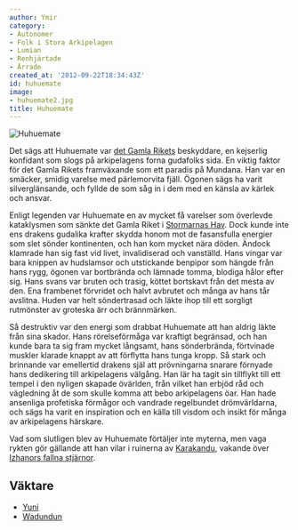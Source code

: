 ```yaml
---
author: Ymir
category:
- Autonomer
- Folk i Stora Arkipelagen
- Lumian
- Renhjärtade
- Ärrade
created_at: '2012-09-22T18:34:43Z'
id: huhuemate
image:
- huhuemate2.jpg
title: Huhuemate
---
```

![Huhuemate]

Det sägs att Huhuemate var [det Gamla Rikets] beskyddare, en kejserlig konfidant som slogs på arkipelagens forna gudafolks sida. En viktig faktor för det Gamla Rikets framväxande som ett paradis på Mundana. Han var en smäcker, smidig varelse med pärlemorvita fjäll. Ögonen sägs ha varit silverglänsande, och fyllde de som såg in i dem med en känsla av kärlek och ansvar.

Enligt legenden var Huhuemate en av mycket få varelser som överlevde kataklysmen som sänkte det Gamla Riket i [Stormarnas Hav]. Dock kunde inte ens drakens gudalika krafter skydda honom mot de fasansfulla energier som slet sönder kontinenten, och han kom mycket nära döden. Ändock klamrade han sig fast vid livet, invalidiserad och vanställd. Hans vingar var bara knippen av hudslamsor och utstickande benpipor som hängde från hans rygg, ögonen var bortbrända och lämnade tomma, blodiga hålor efter sig. Hans svans var bruten och trasig, köttet bortskavt från det mesta av den. Ena frambenet förvridet och halvt avbrutet och många av hans tår avslitna. Huden var helt söndertrasad och läkte ihop till ett sorgligt rutmönster av groteska ärr och brännmärken.

Så destruktiv var den energi som drabbat Huhuemate att han aldrig läkte från sina skador. Hans rörelseförmåga var kraftigt begränsad, och han kunde bara ta sig fram mycket långsamt, hans sönderbrända, förtvinade muskler klarade knappt av att förflytta hans tunga kropp. Så stark och brinnande var emellertid drakens själ att prövningarna snarare förnyade hans dedikering till arkipelagens välgång. Han lär ha tagit sin tillflykt till ett tempel i den nyligen skapade övärlden, från vilket han erbjöd råd och vägledning åt de som skulle komma att bebo arkipelagens öar. Han hade ansenliga profetiska förmågor och vandrade regelbundet drömvärldarna, och sägs ha varit en inspiration och en källa till visdom och insikt för många av arkipelagens härskare.

Vad som slutligen blev av Huhuemate förtäljer inte myterna, men vaga rykten gör gällande att han vilar i ruinerna av [Karakandu], vakande över [Izhanors fallna stjärnor].

## Väktare

-   [Yuni]
-   [Wadundun]

  [Huhuemate]: huhuemate2.jpg "Huhuemate"
  [det Gamla Rikets]: Det_Gamla_Riket
  [Stormarnas Hav]: Stormarnas_Hav
  [Karakandu]: Karakandu
  [Izhanors fallna stjärnor]: Izhanors_fallna_stjärnor
  [Yuni]: Yuni
  [Wadundun]: Wadundun